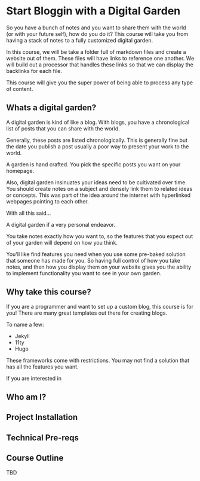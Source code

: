 # Start Bloggin with a Digital Garden

So you have a bunch of notes and you want to share them with the world (or with your future self), how do you do it? This course will take you from having a stack of notes to a fully customized digital garden.

In this course, we will be take a folder full of markdown files and create a website out of them. These files will have links to reference one another. We will build out a processor that handles these links so that we can display the backlinks for each file.

This course will give you the super power of being able to process any type of content.

## Whats a digital garden?

A digital garden is kind of like a blog. With blogs, you have a chronological list of posts that you can share with the world.

Generally, these posts are listed chronologically. This is generally fine but the date you publish a post usually a poor way to present your work to the world.

A garden is hand crafted. You pick the specific posts you want on your homepage.

Also, digital garden insinuates your ideas need to be cultivated over time. You should create notes on a subject and densely link them to related ideas or concepts. This was part of the idea around the internet with hyperlinked webpages pointing to each other.

With all this said...

A digital garden if a very personal endeavor.

You take notes exactly how you want to, so the features that you expect out of your garden will depend on how you think.

You'll like find features you need when you use some pre-baked solution that someone has made for you. So having full control of how you take notes, and then how you display them on your website gives you the ability to implement functionality you want to see in your own garden.

## Why take this course?

If you are a programmer and want to set up a custom blog, this course is for you! There are many great templates out there for creating blogs.

To name a few:

- Jekyll
- 11ty
- Hugo

These frameworks come with restrictions. You may not find a solution that has all the features you want.

If you are interested in

## Who am I?

## Project Installation

## Technical Pre-reqs

## Course Outline

TBD
